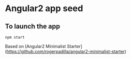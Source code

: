 # Angular2 app seed

## To launch the app
```
npm start
```

Based on [Angular2 Minimalist Starter] (https://github.com/rogerpadilla/angular2-minimalist-starter)